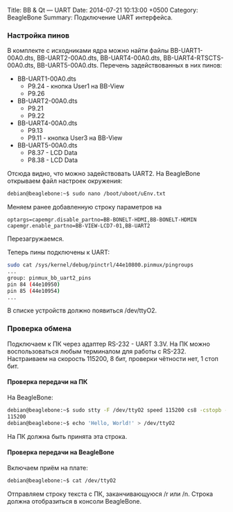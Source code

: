 Title: BB & Qt — UART
Date: 2014-07-21 10:13:00 +0500
Category: BeagleBone
Summary: Подключение UART интерфейса.

### Настройка пинов

В комплекте с исходниками ядра можно найти файлы BB-UART1-00A0.dts, BB-UART2-00A0.dts, BB-UART4-00A0.dts, BB-UART4-RTSCTS-00A0.dts, BB-UART5-00A0.dts.
Перечень задействованных в них пинов:
  * BB-UART1-00A0.dts
    * P9.24 - кнопка User1 на BB-View
    * P9.26
  * BB-UART2-00A0.dts
    * P9.21
    * P9.22
  * BB-UART4-00A0.dts
    * P9.13
    * P9.11 - кнопка User3 на BB-View
  * BB-UART5-00A0.dts
    * P8.37 - LCD Data
    * P8.38 - LCD Data

Отсюда видно, что можно задействовать UART2.
На BeagleBone открываем файл настроек окружения:
```bash
debian@beaglebone:~$ sudo nano /boot/uboot/uEnv.txt
```

Меняем ранее добавленную строку параметров на
```text
optargs=capemgr.disable_partno=BB-BONELT-HDMI,BB-BONELT-HDMIN capemgr.enable_partno=BB-VIEW-LCD7-01,BB-UART2
```
Перезагружаемся.

Теперь пины подключены к UART:
```bash
sudo cat /sys/kernel/debug/pinctrl/44e10800.pinmux/pingroups
...
group: pinmux_bb_uart2_pins
pin 84 (44e10950)
pin 85 (44e10954)
...
```
В списке устройств должно появиться /dev/ttyO2.

### Проверка обмена

Подключаем к ПК через адаптер RS-232 - UART 3.3V. На ПК можно воспользоваться любым терминалом для работы с RS-232. Настраиваем на скорость 115200, 8 бит, проверки чётности нет, 1 стоп бит.

#### Проверка передачи на ПК

На BeagleBone:
```bash
debian@beaglebone:~$ sudo stty -F /dev/ttyO2 speed 115200 cs8 -cstopb -parenb
115200
debian@beaglebone:~$ echo 'Hello, World!' > /dev/ttyO2
```
На ПК должна быть принята эта строка.

#### Проверка передачи на BeagleBone
Включаем приём на плате:
```bash
debian@beaglebone:~$ cat /dev/ttyO2
```

Отправляем строку текста с ПК, заканчивающуюся /r или /n. Строка должна отобразиться в консоли BeagleBone.